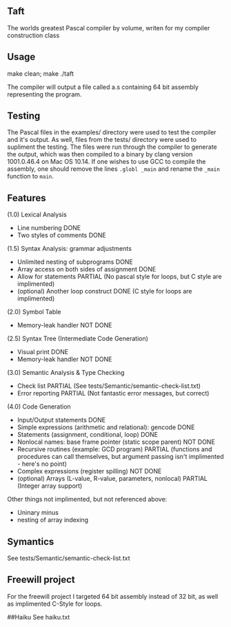 ## Taft

The worlds greatest Pascal compiler by volume, writen for my compiler construction class

## Usage
make clean; make
./taft <filename>

The compiler will output a file called a.s containing 64 bit assembly representing the
program. 

## Testing
The Pascal files in the examples/ directory were used to test the compiler and it's output.
As well, files from the tests/ directory were used to supliment the testing. The files were
run through the compiler to generate the output, which was then compiled to a binary by clang
version 1001.0.46.4 on Mac OS 10.14. If one wishes to use GCC to compile the assembly, one
should remove the lines `.globl _main` and rename the `_main` function to `main`.

## Features
(1.0) Lexical Analysis

- Line numbering                                              DONE
- Two styles of comments                                      DONE

(1.5) Syntax Analysis: grammar adjustments

- Unlimited nesting of subprograms                            DONE
- Array access on both sides of assignment                    DONE
- Allow for statements                                        PARTIAL (No pascal style for loops, but C style are implimented)
- (optional) Another loop construct                           DONE (C style for loops are implimented)

(2.0) Symbol Table

- Memory-leak handler                                         NOT DONE

(2.5) Syntax Tree (Intermediate Code Generation)

- Visual print                                                DONE
- Memory-leak handler                                         NOT DONE

(3.0) Semantic Analysis & Type Checking

- Check list                                                  PARTIAL (See tests/Semantic/semantic-check-list.txt)
- Error reporting                                             PARTIAL (Not fantastic error messages, but correct)

(4.0) Code Generation

- Input/Output statements                                     DONE
- Simple expressions (arithmetic and relational): gencode     DONE
- Statements (assignment, conditional, loop)                  DONE
- Nonlocal names: base frame pointer (static scope parent)    NOT DONE
- Recursive routines (example: GCD program)                   PARTIAL (functions and procedures can call themselves, but argument passing isn't implimented - here's no point)
- Complex expressions (register spilling)                     NOT DONE
- (optional) Arrays (L-value, R-value, parameters, nonlocal)  PARTIAL (Integer array support)

Other things not implimented, but not referenced above:
- Uninary minus
- nesting of array indexing

## Symantics
See tests/Semantic/semantic-check-list.txt

## Freewill project

For the freewill project I targeted 64 bit assembly instead of 32 bit, as well as implimented
C-Style for loops.

##Haiku
See haiku.txt